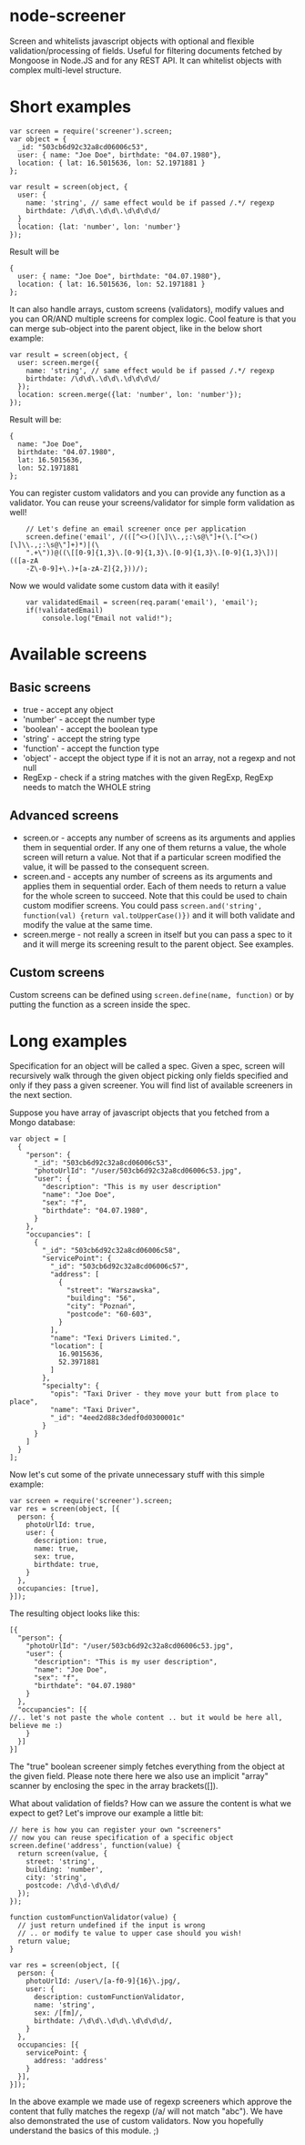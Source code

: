 node-screener
=============

Screen and whitelists javascript objects with optional and flexible validation/processing of fields. Useful for filtering documents fetched by Mongoose in Node.JS and for any REST API. It can whitelist objects with complex multi-level structure.

Short examples
=============

    var screen = require('screener').screen;
    var object = {
      _id: "503cb6d92c32a8cd06006c53",
      user: { name: "Joe Doe", birthdate: "04.07.1980"},
      location: { lat: 16.5015636, lon: 52.1971881 }
    };

    var result = screen(object, {
      user: {
        name: 'string', // same effect would be if passed /.*/ regexp
        birthdate: /\d\d\.\d\d\.\d\d\d\d/
      }
      location: {lat: 'number', lon: 'number'}
    });

Result will be

    {
      user: { name: "Joe Doe", birthdate: "04.07.1980"},
      location: { lat: 16.5015636, lon: 52.1971881 }
    };

It can also handle arrays, custom screens (validators), modify values and you can OR/AND multiple screens for complex logic. Cool feature is that you can merge sub-object into the parent object, like in the below short example:

    var result = screen(object, {
      user: screen.merge({
        name: 'string', // same effect would be if passed /.*/ regexp
        birthdate: /\d\d\.\d\d\.\d\d\d\d/
      });
      location: screen.merge({lat: 'number', lon: 'number'});
    });

Result will be:

    {
      name: "Joe Doe",
      birthdate: "04.07.1980",
      lat: 16.5015636,
      lon: 52.1971881
    };

You can register custom validators and you can provide any function as a validator.
You can reuse your screens/validator for simple form validation as well!

        // Let's define an email screener once per application
        screen.define('email', /(([^<>()[\]\\.,;:\s@\"]+(\.[^<>()[\]\\.,;:\s@\"]+)*)|(\
        ".+\"))@((\[[0-9]{1,3}\.[0-9]{1,3}\.[0-9]{1,3}\.[0-9]{1,3}\])|(([a-zA
        -Z\-0-9]+\.)+[a-zA-Z]{2,}))/);
        
Now we would validate some custom data with it easily!

        var validatedEmail = screen(req.param('email'), 'email');
        if(!validatedEmail)
            console.log("Email not valid!");


Available screens
=============

Basic screens
-------------

* true - accept any object
* 'number' - accept the number type
* 'boolean' - accept the boolean type
* 'string' - accept the string type
* 'function' - accept the function type
* 'object' - accept the object type if it is not an array, not a regexp and not null
* RegExp - check if a string matches with the given RegExp, RegExp needs to match the WHOLE string

Advanced screens
-------------

* screen.or - accepts any number of screens as its arguments and applies them in sequential order. If any one of them returns a value, the whole screen will return a value. Not that if a particular screen modified the value, it will be passed to the consequent screen.
* screen.and - accepts any number of screens as its arguments and applies them in sequential order. Each of them needs to return a value for the whole screen to succeed. Note that this could be used to chain custom modifier screens. You could pass `screen.and('string', function(val) {return val.toUpperCase()})` and it will both validate and modify the value at the same time.
* screen.merge - not really a screen in itself but you can pass a spec to it and it will merge its screening result to the parent object. See examples.

Custom screens
-------------

Custom screens can be defined using `screen.define(name, function)` or by putting the function as a screen inside the spec.

Long examples
=============

Specification for an object will be called a spec. Given a spec, screen will recursively
walk through the given object picking only fields specified and only if they pass
a given screener. You will find list of available screeners in the next section.

Suppose you have array of javascript objects that you fetched from a Mongo database:

    var object = [
      {
        "person": {
          "_id": "503cb6d92c32a8cd06006c53",
          "photoUrlId": "/user/503cb6d92c32a8cd06006c53.jpg",
          "user": {
            "description": "This is my user description"
            "name": "Joe Doe",
            "sex": "f",
            "birthdate": "04.07.1980",
          }
        },
        "occupancies": [
          {
            "_id": "503cb6d92c32a8cd06006c58",
            "servicePoint": {
              "_id": "503cb6d92c32a8cd06006c57",
              "address": [
                {
                  "street": "Warszawska",
                  "building": "56",
                  "city": "Poznań",
                  "postcode": "60-603",
                }
              ],
              "name": "Texi Drivers Limited.",
              "location": [
                16.9015636,
                52.3971881
              ]
            },
            "specialty": {
              "opis": "Taxi Driver - they move your butt from place to place",
              "name": "Taxi Driver",
              "_id": "4eed2d88c3dedf0d0300001c"
            }
          }
        ]
      }
    ];

Now let's cut some of the private unnecessary stuff with this simple example:

    var screen = require('screener').screen;
    var res = screen(object, [{
      person: {
        photoUrlId: true,
        user: {
          description: true,
          name: true,
          sex: true,
          birthdate: true,
        }
      },
      occupancies: [true],
    }]);

The resulting object looks like this:

    [{
      "person": {
        "photoUrlId": "/user/503cb6d92c32a8cd06006c53.jpg",
        "user": {
          "description": "This is my user description",
          "name": "Joe Doe",
          "sex": "f",
          "birthdate": "04.07.1980"
        }
      },
      "occupancies": [{
    //.. let's not paste the whole content .. but it would be here all, believe me :)
        }
      }]
    }]

The "true" boolean screener simply fetches everything from the object at the given field.
Please note there here we also use an implicit "array" scanner by enclosing the spec in the array brackets([]).

What about validation of fields? How can we assure the content is what we expect to get?
Let's improve our example a little bit:
  
    // here is how you can register your own "screeners"
    // now you can reuse specification of a specific object
    screen.define('address', function(value) {
      return screen(value, {
        street: 'string',
        building: 'number',
        city: 'string',
        postcode: /\d\d-\d\d\d/
      });
    });
  
    function customFunctionValidator(value) {
      // just return undefined if the input is wrong
      // .. or modify te value to upper case should you wish!
      return value;
    }
  
    var res = screen(object, [{
      person: {
        photoUrlId: /user\/[a-f0-9]{16}\.jpg/,
        user: {
          description: customFunctionValidator,
          name: 'string',
          sex: /[fm]/,
          birthdate: /\d\d\.\d\d\.\d\d\d\d/,
        }
      },
      occupancies: [{
        servicePoint: {
          address: 'address'
        }
      }],
    }]);

In the above example we made use of regexp screeners which approve the content that fully matches the regexp (/a/ will not match "abc"). We have also demonstrated the use of custom validators. Now you hopefully understand the basics of this module. ;)

